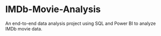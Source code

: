 # IMDb-Movie-Analysis
An end-to-end data analysis project using SQL and Power BI to analyze IMDb movie data.
